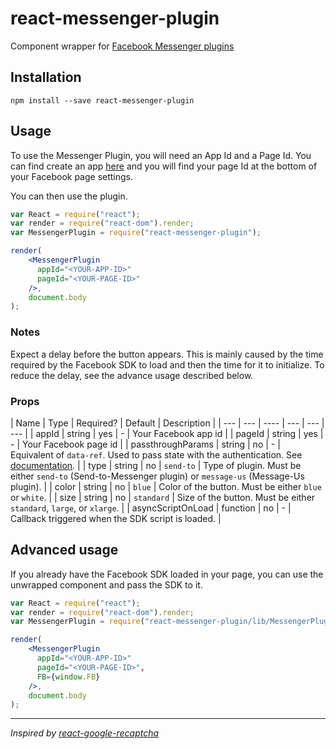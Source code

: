 # react-messenger-plugin

Component wrapper for [Facebook Messenger plugins](https://developers.facebook.com/docs/messenger-platform/plugin-reference)

## Installation

```shell
npm install --save react-messenger-plugin
```

## Usage

To use the Messenger Plugin, you will need an App Id and a Page Id. You can find create an app [here](https://developers.facebook.com/apps/) and you will find your page Id at the bottom of your Facebook page settings.

You can then use the plugin.

```jsx
var React = require("react");
var render = require("react-dom").render;
var MessengerPlugin = require("react-messenger-plugin");

render(
    <MessengerPlugin
      appId="<YOUR-APP-ID>"
      pageId="<YOUR-PAGE-ID>"
    />,
    document.body
);
```

### Notes
Expect a delay before the button appears. This is mainly caused by the time required by the Facebook SDK to load and then the time for it to initialize. To reduce the delay, see the advance usage described below.

### Props
| Name | Type | Required? | Default | Description |
| --- | --- | ---- | --- | --- | --- |
| appId | string | yes | - | Your Facebook app id |
| pageId | string | yes | - | Your Facebook page id |
| passthroughParams | string | no | - | Equivalent of `data-ref`. Used to pass state with the authentication. See [documentation](https://developers.facebook.com/docs/messenger-platform/webhook-reference#auth). |
| type | string | no | `send-to` | Type of plugin. Must be either `send-to` (Send-to-Messenger plugin) or `message-us` (Message-Us plugin). |
| color | string | no | `blue` | Color of the button. Must be either `blue` or `white`. |
| size | string | no | `standard` | Size of the button. Must be either `standard`, `large`, or `xlarge`. |
| asyncScriptOnLoad | function | no | - | Callback triggered when the SDK script is loaded. |

## Advanced usage

If you already have the Facebook SDK loaded in your page, you can use the unwrapped component and pass the SDK to it.

```jsx
var React = require("react");
var render = require("react-dom").render;
var MessengerPlugin = require("react-messenger-plugin/lib/MessengerPlugin");

render(
    <MessengerPlugin
      appId="<YOUR-APP-ID>"
      pageId="<YOUR-PAGE-ID>",
      FB={window.FB}
    />,
    document.body
);
```
---

*Inspired by [react-google-recaptcha](https://github.com/dozoisch/react-google-recaptcha)*
